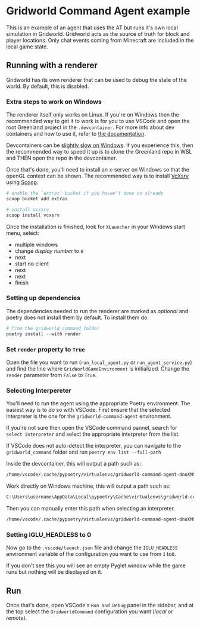 # Gridworld Command Agent example

This is an example of an agent that uses the AT but runs it's own local
simulation in Gridworld. Gridworld acts as the source of truth for block and
player locations. Only chat events coming from Minecraft are included in the
local game state.

## Running with a renderer

Gridworld has its own renderer that can be used to debug the state of the world.
By default, this is disabled.

### Extra steps to work on Windows

The renderer itself only works on Linux. If you're on Windows then the
recommended way to get it to work is for you to use VSCode and open the root
Greenland project in the `.devcontainer`. For more info about dev containers
and how to use it, refer to [the
documentation](https://code.visualstudio.com/docs/remote/containers).

Devcontainers can be [slightly slow on
Windows](https://code.visualstudio.com/remote/advancedcontainers/improve-performance).
If you experience this, then the recommended way to speed it up is to clone the
Greenland repo in WSL and THEN open the repo in the devcontainer.

Once that's done, you'll need to install an x-server on Windows so that the
openGL context can be shown. The recommended way is to install
[VcXsrv](https://sourceforge.net/projects/vcxsrv/) using
[Scoop](https://github.com/ScoopInstaller/Scoop):

```powershell
# enable the `extras` bucket if you haven't done so already
scoop bucket add extras

# install vcxsrv
scoop install vcxsrv
```

Once the installation is finished, look for `XLauncher` in your Windows start
menu, select:

- multiple windows
- change _display number_ to `0`
- next
- start no client
- next
- next
- finish

### Setting up dependencies

The dependencies needed to run the renderer are marked as _optional_ and poetry
does not install them by default. To install them do:

```powershell
# from the gridworld_command folder
poetry install --with render
```

### Set `render` property to `True`

Open the file you want to run (`run_local_agent.py` or `run_agent_service.py`)
and find the line where `GridWorldGameEnvironment` is initialized. Change the
`render` parameter from `False` to `True`.

### Selecting Interpereter

You'll need to run the agent using the appropriate Poetry environment. The
easiest way is to do so with VSCode. First ensure that the selected interpreter
is the one for the `gridworld-command-agent` environment.

If you're not sure then open the VSCode command pannel, search for `select interpreter` and select
the appropriate interpreter from the list.

If VSCode does not auto-detect the interpreter, you can navigate to the `gridworld_command` folder and run `poetry env list --full-path`

Inside the devcontainer, this will output a path such as:

```bash
/home/vscode/.cache/pypoetry/virtualenvs/gridworld-command-agent-dnoXMMAO-py3.10 (Activated)
```

Work directly on Windows machine, this will output a path such as:

```powershell
C:\Users\username\AppData\Local\pypoetry\Cache\virtualenvs\gridworld-command-agent-DOExUNHW-py3.10 (Activated)
```

Then you can manually enter this path when selecting an interpreter.

```bash
/home/vscode/.cache/pypoetry/virtualenvs/gridworld-command-agent-dnoXMMAO-py3.10/bin/python
```

### Setting IGLU_HEADLESS to 0

Now go to the `.vscode/launch.json` file and change the `IGLU_HEADLESS`
environment variable of the configuration you want to use from `1` to`0`.

If you don't see this you will see an empty Pyglet window while the game runs but nothing
will be displayed on it.

## Run

Once that's done, open VSCode's `Run and Debug` panel in the sidebar, and at the
top select the `GridworldCommand` configuration you want (_local_ or _remote_).
